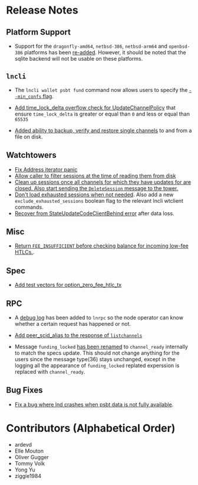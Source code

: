 # Release Notes

## Platform Support

* Support for the `dragonfly-amd64`, `netbsd-386`, `netbsd-arm64` and
  `openbsd-386` platforms has been 
  [re-added](https://github.com/lightningnetwork/lnd/pull/7579). However, it 
  should be noted that the sqlite backend will not be usable on these platforms. 

## `lncli`

* The `lncli wallet psbt fund` command now allows users to specify the
  [`--min_confs` flag](https://github.com/lightningnetwork/lnd/pull/7510).
 
* [Add time_lock_delta overflow check for UpdateChannelPolicy](https://github.com/lightningnetwork/lnd/pull/7350)
  that ensure `time_lock_delta` is greater or equal than `0` and less or equal than `65535`

* [Added ability to backup, verify and
  restore single channels](https://github.com/lightningnetwork/lnd/pull/7437)
  to and from a file on disk.

## Watchtowers

* [Fix Address iterator 
  panic](https://github.com/lightningnetwork/lnd/pull/7556)
* [Allow caller to filter sessions at the time of reading them from 
  disk](https://github.com/lightningnetwork/lnd/pull/7059)
* [Clean up sessions once all channels for which they have updates for are
  closed. Also start sending the `DeleteSession` message to the
  tower.](https://github.com/lightningnetwork/lnd/pull/7069)
* [Don't load exhausted sessions when not
  needed](https://github.com/lightningnetwork/lnd/pull/7405). Also add a new
  `exclude_exhausted_sessions` boolean flag to the relevant lncli wtclient
  commands.
* [Recover from StateUpdateCodeClientBehind 
  error](https://github.com/lightningnetwork/lnd/pull/7541) after data loss. 

## Misc

* [Return `FEE_INSUFFICIENT` before checking balance for incoming low-fee
  HTLCs.](https://github.com/lightningnetwork/lnd/pull/7490).
 
## Spec

* [Add test vectors for
  option_zero_fee_htlc_tx](https://github.com/lightningnetwork/lnd/pull/7439)

## RPC

* A [debug log](https://github.com/lightningnetwork/lnd/pull/7514) has been
  added to `lnrpc` so the node operator can know whether a certain request has
  happened or not.
* [Add peer_scid_alias to the response of 
  `listchannels`](https://github.com/lightningnetwork/lnd/pull/7366)

* Message `funding_locked` [has been
  renamed](https://github.com/lightningnetwork/lnd/pull/7517) to
  `channel_ready` internally to match the specs update. This should not change
  anything for the users since the message type(36) stays unchanged, except in
  the logging all the appearance of `funding_locked` replated experssion is
  replaced with `channel_ready`.

## Bug Fixes

* [Fix a bug where lnd crashes when psbt data is not fully 
available](https://github.com/lightningnetwork/lnd/pull/7529).


# Contributors (Alphabetical Order)

* ardevd
* Elle Mouton
* Oliver Gugger
* Tommy Volk
* Yong Yu
* ziggie1984
